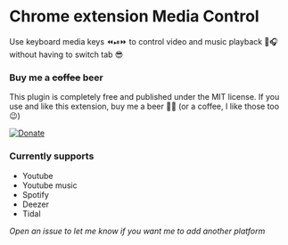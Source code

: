# Chrome extension Media Control



Use keyboard media keys ⏪⏯⏩ to control video and music playback 🎵🎧 without having to switch tab 😎

### Buy me a ~~coffee~~ beer

This plugin is completely free and published under the MIT license.
If you use and like this extension, buy me a beer 🍺🤘 (or a coffee, I like those too 😉)

[![Donate](https://img.shields.io/badge/Donate-PayPal-green.svg)](https://www.paypal.com/cgi-bin/webscr?cmd=_s-xclick&hosted_button_id=JEAWYHFCZ8LT4&source=url)



### Currently supports

- Youtube
- Youtube music
- Spotify
- Deezer
- Tidal


*Open an issue to let me know if you want me to add another platform*
